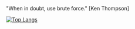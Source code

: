 "When in doubt, use brute force." [Ken Thompson]

[![Top Langs](https://github-readme-stats.vercel.app/api/top-langs/?username=g8rdier&layout=compact&theme=dark)](https://github.com/anuraghazra/github-readme-stats)
